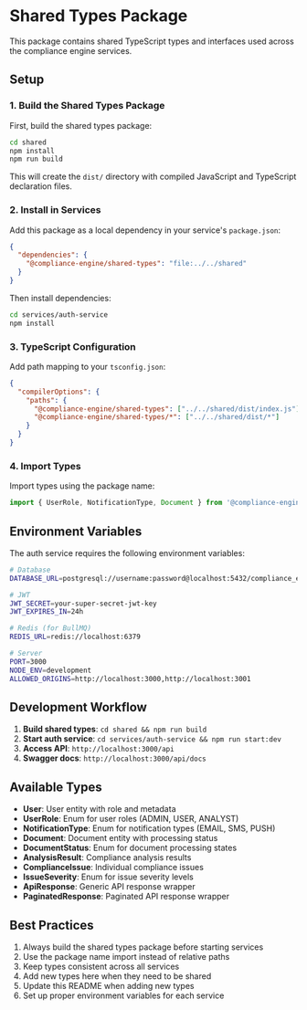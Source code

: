 # Shared Types Package

This package contains shared TypeScript types and interfaces used across the compliance engine services.

## Setup

### 1. Build the Shared Types Package

First, build the shared types package:

```bash
cd shared
npm install
npm run build
```

This will create the `dist/` directory with compiled JavaScript and TypeScript declaration files.

### 2. Install in Services

Add this package as a local dependency in your service's `package.json`:

```json
{
  "dependencies": {
    "@compliance-engine/shared-types": "file:../../shared"
  }
}
```

Then install dependencies:

```bash
cd services/auth-service
npm install
```

### 3. TypeScript Configuration

Add path mapping to your `tsconfig.json`:

```json
{
  "compilerOptions": {
    "paths": {
      "@compliance-engine/shared-types": ["../../shared/dist/index.js"],
      "@compliance-engine/shared-types/*": ["../../shared/dist/*"]
    }
  }
}
```

### 4. Import Types

Import types using the package name:

```typescript
import { UserRole, NotificationType, Document } from '@compliance-engine/shared-types';
```

## Environment Variables

The auth service requires the following environment variables:

```bash
# Database
DATABASE_URL=postgresql://username:password@localhost:5432/compliance_engine

# JWT
JWT_SECRET=your-super-secret-jwt-key
JWT_EXPIRES_IN=24h

# Redis (for BullMQ)
REDIS_URL=redis://localhost:6379

# Server
PORT=3000
NODE_ENV=development
ALLOWED_ORIGINS=http://localhost:3000,http://localhost:3001
```

## Development Workflow

1. **Build shared types**: `cd shared && npm run build`
2. **Start auth service**: `cd services/auth-service && npm run start:dev`
3. **Access API**: `http://localhost:3000/api`
4. **Swagger docs**: `http://localhost:3000/api/docs`

## Available Types

- **User**: User entity with role and metadata
- **UserRole**: Enum for user roles (ADMIN, USER, ANALYST)
- **NotificationType**: Enum for notification types (EMAIL, SMS, PUSH)
- **Document**: Document entity with processing status
- **DocumentStatus**: Enum for document processing states
- **AnalysisResult**: Compliance analysis results
- **ComplianceIssue**: Individual compliance issues
- **IssueSeverity**: Enum for issue severity levels
- **ApiResponse**: Generic API response wrapper
- **PaginatedResponse**: Paginated API response wrapper

## Best Practices

1. Always build the shared types package before starting services
2. Use the package name import instead of relative paths
3. Keep types consistent across all services
4. Add new types here when they need to be shared
5. Update this README when adding new types
6. Set up proper environment variables for each service 